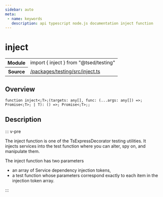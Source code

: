 ```yaml
---
sidebar: auto
meta:
 - name: keywords
   description: api typescript node.js documentation inject function
---
```

# inject <Badge text="Function" type="function"/>
<!-- Summary -->
<section class="symbol-info"><table class="is-full-width"><tbody><tr><th>Module</th><td><div class="lang-typescript"><span class="token keyword">import</span> { inject }&nbsp;<span class="token keyword">from</span>&nbsp;<span class="token string">"@tsed/testing"</span></div></td></tr><tr><th>Source</th><td><a href="https://github.com/Romakita/ts-express-decorators/blob/v5.0.2/packages/testing/src/inject.ts#L0-L0">/packages/testing/src/inject.ts</a></td></tr></tbody></table></section>

<!-- Overview -->
## Overview


<pre><code class="typescript-lang ">function inject&lt<span class="token punctuation">;</span>T&gt<span class="token punctuation">;</span><span class="token punctuation">(</span>targets<span class="token punctuation">:</span> <span class="token keyword">any</span><span class="token punctuation">[</span><span class="token punctuation">]</span><span class="token punctuation">,</span> func<span class="token punctuation">:</span> <span class="token punctuation">(</span>...args<span class="token punctuation">:</span> <span class="token keyword">any</span><span class="token punctuation">[</span><span class="token punctuation">]</span><span class="token punctuation">)</span> =&gt<span class="token punctuation">;</span> Promise&lt<span class="token punctuation">;</span>T&gt<span class="token punctuation">;</span> | T<span class="token punctuation">)</span><span class="token punctuation">:</span> <span class="token punctuation">(</span><span class="token punctuation">)</span> =&gt<span class="token punctuation">;</span> Promise&lt<span class="token punctuation">;</span>T&gt<span class="token punctuation">;</span><span class="token punctuation">;</span></code></pre>



<!-- Description -->
## Description

::: v-pre

The inject function is one of the TsExpressDecorator testing utilities.
It injects services into the test function where you can alter, spy on, and manipulate them.

The inject function has two parameters

* an array of Service dependency injection tokens,
* a test function whose parameters correspond exactly to each item in the injection token array.


:::